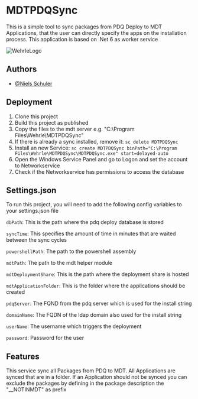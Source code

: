 
# MDTPDQSync

This is a simple tool to sync packages from PDQ Deploy to MDT Applications, that the user can directly specify the apps on the installation process. This application is based on .Net 6 as worker service


![WehrleLogo](https://www.wehrle-werk.de/sites/all/themes/wehrle/images/lg_wehrle.png)


## Authors

- [@Niels Schuler](https://github.com/generalsle1n)


## Deployment

1. Clone this project
2. Build this project as published
3. Copy the files to the mdt server e.g. "C:\Program Files\Wehrle\MDTPDQSync"
4. If there is already a sync installed, remove it: ```sc delete MDTPDQSync```
5. Install an new Service: ```sc create MDTPDQSync binPath="C:\Program Files\Wehrle\MDTPDQSync\MDTPDQSync.exe" start=delayed-auto```
6. Open the Windows Service Panel and go to Logon and set the account to Networkservice
7. Check if the Networkservice has permissions to access the database

## Settings.json

To run this project, you will need to add the following config variables to your settings.json file

`dbPath`: This is the path where the pdq deploy database is stored

`syncTime`: This specifies the amount of time in minutes that are waited between the sync cycles

`powershellPath`: The path to the powershell assembly

`mdtPath`: The path to the mdt helper module

`mdtDeploymentShare`: This is the path where the deployment share is hosted

`mdtApplicationFolder`: This is the folder where the applications should be created

`pdqServer`: The FQND from the pdq server which is used for the install string

`domainName`: The FQDN of the ldap domain also used for the install string

`userName`: The username which triggers the deployment

`password`: Password for the user



## Features
This service sync all Packages from PDQ to MDT.
All Applications are synced that are in a folder.
If an Application should not be synced you can exclude the packages by defining in the package description the "__NOTINMDT" as prefix
